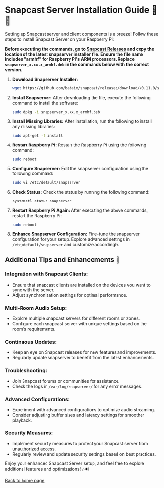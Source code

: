 # Snapcast Server Installation Guide 🎵🔧

Setting up Snapcast server and client components is a breeze! Follow these steps to install Snapcast Server on your Raspberry Pi:

**Before executing the commands, go to [Snapcast Releases](https://github.com/badaix/snapcast/releases) and copy the location of the latest snapserver installer file. Ensure the file name includes "armhf" for Raspberry Pi's ARM processors. Replace `snapserver_x.xx.x_armhf.deb` in the commands below with the correct version.**

1. **Download Snapserver Installer:**
   ```bash
   wget https://github.com/badaix/snapcast/releases/download/v0.11.0/snapserver.xx.x_armhf.deb
   ```

2. **Install Snapserver:**
   After downloading the file, execute the following command to install the software:
   ```bash
   sudo dpkg -i snapserver_x.xx.x_armhf.deb
   ```

3. **Install Missing Libraries:**
   After installation, run the following to install any missing libraries:
   ```bash
   sudo apt-get -f install
   ```

4. **Restart Raspberry Pi:**
   Restart the Raspberry Pi using the following command:
   ```bash
   sudo reboot
   ```

5. **Configure Snapserver:**
   Edit the snapserver configuration using the following command:
   ```bash
   sudo vi /etc/default/snapserver
   ```

6. **Check Status:**
   Check the status by running the following command:
   ```bash
   systemctl status snapserver
   ```

7. **Restart Raspberry Pi Again:**
   After executing the above commands, restart the Raspberry Pi:
   ```bash
   sudo reboot
   ```

8. **Enhance Snapserver Configuration:**
   Fine-tune the snapserver configuration for your setup. Explore advanced settings in `/etc/default/snapserver` and customize accordingly.


## Additional Tips and Enhancements 🚀

### Integration with Snapcast Clients:
- Ensure that snapcast clients are installed on the devices you want to sync with the server.
- Adjust synchronization settings for optimal performance.

### Multi-Room Audio Setup:
- Explore multiple snapcast servers for different rooms or zones.
- Configure each snapcast server with unique settings based on the room's requirements.

### Continuous Updates:
- Keep an eye on Snapcast releases for new features and improvements.
- Regularly update snapserver to benefit from the latest enhancements.

### Troubleshooting:
- Join Snapcast forums or communities for assistance.
- Check the logs in `/var/log/snapserver/` for any error messages.

### Advanced Configurations:
- Experiment with advanced configurations to optimize audio streaming.
- Consider adjusting buffer sizes and latency settings for smoother playback.

### Security Measures:
- Implement security measures to protect your Snapcast server from unauthorized access.
- Regularly review and update security settings based on best practices.

Enjoy your enhanced Snapcast Server setup, and feel free to explore additional features and optimizations! 🎶🔊


[Back to home page](https://github.com/footcricket05/EchoLink)
